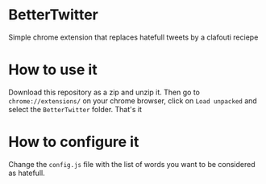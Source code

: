 # BetterTwitter

Simple chrome extension that replaces hatefull tweets by a clafouti reciepe

# How to use it

Download this repository as a zip and unzip it. Then go to `chrome://extensions/` on your chrome browser, click on `Load unpacked` and select the `BetterTwitter` folder. That's it 

# How to configure it

Change the `config.js` file with the list of words you want to be considered as hatefull.
